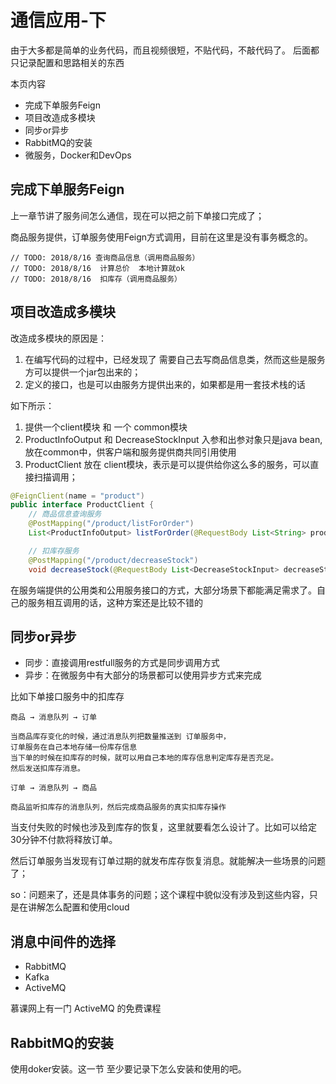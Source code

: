 # 通信应用-下

由于大多都是简单的业务代码，而且视频很短，不贴代码，不敲代码了。 后面都只记录配置和思路相关的东西

本页内容
* 完成下单服务Feign
* 项目改造成多模块
* 同步or异步
* RabbitMQ的安装
* 微服务，Docker和DevOps

## 完成下单服务Feign

上一章节讲了服务间怎么通信，现在可以把之前下单接口完成了；

商品服务提供，订单服务使用Feign方式调用，目前在这里是没有事务概念的。

```
// TODO: 2018/8/16 查询商品信息（调用商品服务）
// TODO: 2018/8/16  计算总价  本地计算就ok
// TODO: 2018/8/16  扣库存（调用商品服务）
```

## 项目改造成多模块

改造成多模块的原因是：

1. 在编写代码的过程中，已经发现了 需要自己去写商品信息类，然而这些是服务方可以提供一个jar包出来的；
2. 定义的接口，也是可以由服务方提供出来的，如果都是用一套技术栈的话

如下所示：

1. 提供一个client模块 和 一个 common模块
2. ProductInfoOutput 和 DecreaseStockInput 入参和出参对象只是java bean,放在common中，供客户端和服务提供商共同引用使用
3. ProductClient 放在 client模块，表示是可以提供给你这么多的服务，可以直接扫描调用；

```java
@FeignClient(name = "product")
public interface ProductClient {
    // 商品信息查询服务
    @PostMapping("/product/listForOrder")
    List<ProductInfoOutput> listForOrder(@RequestBody List<String> productIdList);

    // 扣库存服务
    @PostMapping("/product/decreaseStock")
    void decreaseStock(@RequestBody List<DecreaseStockInput> decreaseStockInputList);
```

在服务端提供的公用类和公用服务接口的方式，大部分场景下都能满足需求了。自己的服务相互调用的话，这种方案还是比较不错的

## 同步or异步

* 同步：直接调用restfull服务的方式是同步调用方式
* 异步：在微服务中有大部分的场景都可以使用异步方式来完成

比如下单接口服务中的扣库存

```
商品 → 消息队列 → 订单

当商品库存变化的时候，通过消息队列把数量推送到 订单服务中，
订单服务在自己本地存储一份库存信息
当下单的时候在扣库存的时候，就可以用自己本地的库存信息判定库存是否充足。
然后发送扣库存消息。

订单 → 消息队列 → 商品

商品监听扣库存的消息队列，然后完成商品服务的真实扣库存操作
```

当支付失败的时候也涉及到库存的恢复，这里就要看怎么设计了。比如可以给定30分钟不付款将释放订单。

然后订单服务当发现有订单过期的就发布库存恢复消息。就能解决一些场景的问题了；

so：问题来了，还是具体事务的问题；这个课程中貌似没有涉及到这些内容，只是在讲解怎么配置和使用cloud


## 消息中间件的选择

* RabbitMQ
* Kafka
* ActiveMQ

慕课网上有一门 ActiveMQ 的免费课程

## RabbitMQ的安装
使用doker安装。这一节 至少要记录下怎么安装和使用的吧。

